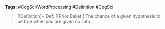 **Tags:** #CogSci/WordProcessing #Definition #CogSci 

> [!Definition]+ Def: [[Prior Belief]]
> The chance of a given hypothesis to be true when you are given no data
